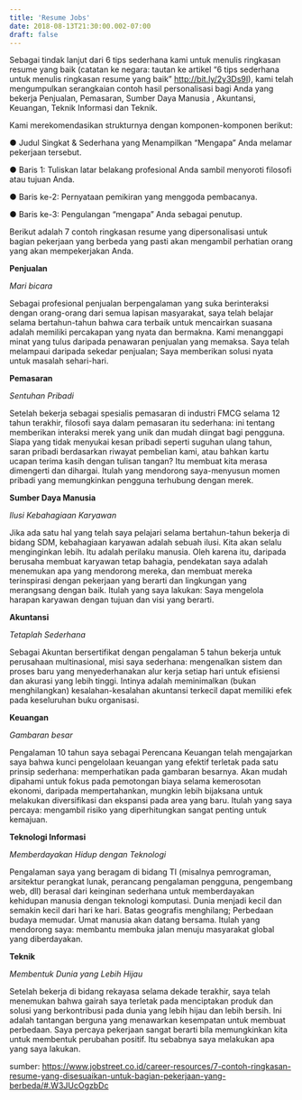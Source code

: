 ```yaml
---
title: 'Resume Jobs'
date: 2018-08-13T21:30:00.002-07:00
draft: false
---
```


Sebagai tindak lanjut dari 6 tips sederhana kami untuk menulis ringkasan resume yang baik (catatan ke negara: tautan ke artikel “6 tips sederhana untuk menulis ringkasan resume yang baik” http://bit.ly/2y3Ds9I), kami telah mengumpulkan serangkaian contoh hasil personalisasi bagi Anda yang bekerja Penjualan, Pemasaran, Sumber Daya Manusia , Akuntansi, Keuangan, Teknik Informasi dan Teknik.

  

Kami merekomendasikan strukturnya dengan komponen-komponen berikut:

● Judul Singkat & Sederhana yang Menampilkan “Mengapa” Anda melamar pekerjaan tersebut.

● Baris 1: Tuliskan latar belakang profesional Anda sambil menyoroti filosofi atau tujuan Anda.

● Baris ke-2: Pernyataan pemikiran yang menggoda pembacanya.

● Baris ke-3: Pengulangan “mengapa” Anda sebagai penutup.

Berikut adalah 7 contoh ringkasan resume yang dipersonalisasi untuk bagian pekerjaan yang berbeda yang pasti akan mengambil perhatian orang yang akan mempekerjakan Anda.

  

**Penjualan**

_Mari bicara_

Sebagai profesional penjualan berpengalaman yang suka berinteraksi dengan orang-orang dari semua lapisan masyarakat, saya telah belajar selama bertahun-tahun bahwa cara terbaik untuk mencairkan suasana adalah memiliki percakapan yang nyata dan bermakna. Kami menanggapi minat yang tulus daripada penawaran penjualan yang memaksa. Saya telah melampaui daripada sekedar penjualan; Saya memberikan solusi nyata untuk masalah sehari-hari.

  

**Pemasaran**

_Sentuhan Pribadi_

Setelah bekerja sebagai spesialis pemasaran di industri FMCG selama 12 tahun terakhir, filosofi saya dalam pemasaran itu sederhana: ini tentang memberikan interaksi merek yang unik dan mudah diingat bagi pengguna. Siapa yang tidak menyukai kesan pribadi seperti suguhan ulang tahun, saran pribadi berdasarkan riwayat pembelian kami, atau bahkan kartu ucapan terima kasih dengan tulisan tangan? Itu membuat kita merasa dimengerti dan dihargai. Itulah yang mendorong saya-menyusun momen pribadi yang memungkinkan pengguna terhubung dengan merek.

  

**Sumber Daya Manusia**

_Ilusi Kebahagiaan Karyawan_

Jika ada satu hal yang telah saya pelajari selama bertahun-tahun bekerja di bidang SDM, kebahagiaan karyawan adalah sebuah ilusi. Kita akan selalu menginginkan lebih. Itu adalah perilaku manusia. Oleh karena itu, daripada berusaha membuat karyawan tetap bahagia, pendekatan saya adalah menemukan apa yang mendorong mereka, dan membuat mereka terinspirasi dengan pekerjaan yang berarti dan lingkungan yang merangsang dengan baik. Itulah yang saya lakukan: Saya mengelola harapan karyawan dengan tujuan dan visi yang berarti.

**Akuntansi**

_Tetaplah Sederhana_

Sebagai Akuntan bersertifikat dengan pengalaman 5 tahun bekerja untuk perusahaan multinasional, misi saya sederhana: mengenalkan sistem dan proses baru yang menyederhanakan alur kerja setiap hari untuk efisiensi dan akurasi yang lebih tinggi. Intinya adalah meminimalkan (bukan menghilangkan) kesalahan-kesalahan akuntansi terkecil dapat memiliki efek pada keseluruhan buku organisasi.

  

**Keuangan**

_Gambaran besar_

Pengalaman 10 tahun saya sebagai Perencana Keuangan telah mengajarkan saya bahwa kunci pengelolaan keuangan yang efektif terletak pada satu prinsip sederhana: memperhatikan pada gambaran besarnya. Akan mudah dipahami untuk fokus pada pemotongan biaya selama kemerosotan ekonomi, daripada mempertahankan, mungkin lebih bijaksana untuk melakukan diversifikasi dan ekspansi pada area yang baru. Itulah yang saya percaya: mengambil risiko yang diperhitungkan sangat penting untuk kemajuan.

  

**Teknologi Informasi**

_Memberdayakan Hidup dengan Teknologi_

Pengalaman saya yang beragam di bidang TI (misalnya pemrograman, arsitektur perangkat lunak, perancang pengalaman pengguna, pengembang web, dll) berasal dari keinginan sederhana untuk memberdayakan kehidupan manusia dengan teknologi komputasi. Dunia menjadi kecil dan semakin kecil dari hari ke hari. Batas geografis menghilang; Perbedaan budaya memudar. Umat manusia akan datang bersama. Itulah yang mendorong saya: membantu membuka jalan menuju masyarakat global yang diberdayakan.

  

**Teknik**

_Membentuk Dunia yang Lebih Hijau_

Setelah bekerja di bidang rekayasa selama dekade terakhir, saya telah menemukan bahwa gairah saya terletak pada menciptakan produk dan solusi yang berkontribusi pada dunia yang lebih hijau dan lebih bersih. Ini adalah tantangan berguna yang menawarkan kesempatan untuk membuat perbedaan. Saya percaya pekerjaan sangat berarti bila memungkinkan kita untuk membentuk perubahan positif. Itu sebabnya saya melakukan apa yang saya lakukan.

sumber: https://www.jobstreet.co.id/career-resources/7-contoh-ringkasan-resume-yang-disesuaikan-untuk-bagian-pekerjaan-yang-berbeda/#.W3JUcOgzbDc